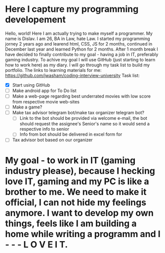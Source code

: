 # Here I capture my programming developement
Hello, world! Here I am actually trying to make myself a programmer. My name is Dislav. I am 26, BA in Law, hate Law. I started my programming jorney 2 years ago and learend html, CSS, JS for 2 months, continued in December last year and learned Python for 2 months. After 1 month break I have decided to finally contribute to my goal - having a job in IT, preferably gaming industry. To achive my goal I will use GitHub (just starting to learn how to work here) as my diary. I will go through my task list to build my portfolio.
The links to learning materials for me:
https://github.com/jwasham/coding-interview-university
Task list:
- [x] Start using GitHub
- [ ] Make android app for To Do list
- [ ] Make a web-page regarding best underrated movies with low score from respective movie web-sites
- [ ] Make a game?
- [ ] Make tax advisor telegram bot/make tax organizer telegram bot? 
  - [ ] Link to the bot should be provided via welcome e-mail, the bot should request the assignee's Senior's name so it would send a respective info to senior
  - [ ] Info from bot should be delivered in excel form for 
- [ ] Tax advisor bot based on our organizer
# My goal - to work in IT (gaming industry please), because I hecking love IT, gaming and my PC is like a brother to me. We need to make it official, I can not hide my feelings anymore. I want to develop my own things, feels like I am building a home while writing a programm and I - -  - L O V E I T.
